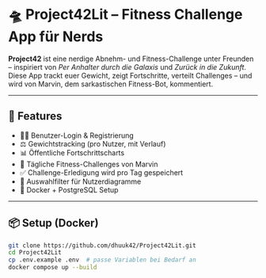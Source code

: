 # 🛸 Project42Lit – Fitness Challenge App für Nerds

**Project42** ist eine nerdige Abnehm- und Fitness-Challenge unter Freunden – inspiriert von *Per Anhalter durch die Galaxis* und *Zurück in die Zukunft*.  
Diese App trackt euer Gewicht, zeigt Fortschritte, verteilt Challenges – und wird von Marvin, dem sarkastischen Fitness-Bot, kommentiert.

---

## 🚀 Features

- 🧑‍🚀 Benutzer-Login & Registrierung
- ⚖️ Gewichtstracking (pro Nutzer, mit Verlauf)
- 📊 Öffentliche Fortschrittscharts
- 🤖 Tägliche Fitness-Challenges von Marvin
- ✅ Challenge-Erledigung wird pro Tag gespeichert
- 🔎 Auswahlfilter für Nutzerdiagramme
- 🐳 Docker + PostgreSQL Setup

---

## 📦 Setup (Docker)

```bash
git clone https://github.com/dhuuk42/Project42Lit.git
cd Project42Lit
cp .env.example .env  # passe Variablen bei Bedarf an
docker compose up --build
